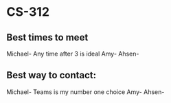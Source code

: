 # CS-312

## Best times to meet
Michael- Any time after 3 is ideal
Amy-
Ahsen- 

## Best way to contact:
Michael- Teams is my number one choice 
Amy-
Ahsen- 
